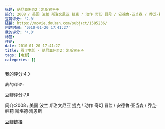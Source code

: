 ```yaml
---
标题: 纳尼亚传奇2：凯斯宾王子
简介: 2008 / 美国 波兰 斯洛文尼亚 捷克 / 动作 奇幻 冒险 / 安德鲁·亚当森 / 乔芝·韩莉 斯堪德·凯恩斯
豆瓣评分: '7.0'
链接: https://movie.douban.com/subject/1585236/
创建时间: '2010-01-20 17:41:27'
我的评分: '4.0'
标签:
评论:
date: 2010-01-20 17:41:27
title: 看了电影 - 纳尼亚传奇2：凯斯宾王子
tags: [电影]
categories: []
---
```


我的评分:4.0

我的评论:

豆瓣评分:7.0

简介:2008 / 美国 波兰 斯洛文尼亚 捷克 / 动作 奇幻 冒险 / 安德鲁·亚当森 / 乔芝·韩莉 斯堪德·凯恩斯

[豆瓣链接](https://movie.douban.com/subject/1585236/)

